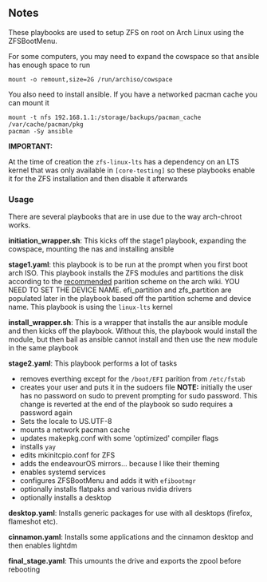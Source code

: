 ## Notes

These playbooks are used to setup ZFS on root on Arch Linux using the ZFSBootMenu. 

For some computers, you may need to expand the cowspace so that ansible has enough space to run

```
mount -o remount,size=2G /run/archiso/cowspace
```

You also need to install ansible. If you have a networked pacman cache you can mount it

```
mount -t nfs 192.168.1.1:/storage/backups/pacman_cache /var/cache/pacman/pkg
pacman -Sy ansible
```


**IMPORTANT:**

At the time of creation the `zfs-linux-lts` has a dependency on an LTS kernel that was only available in `[core-testing]` so these playbooks enable it for the ZFS installation and then disable it afterwards


### Usage

There are several playbooks that are in use due to the way arch-chroot works. 

__initiation_wrapper.sh__: This kicks off the stage1 playbook, expanding the cowspace, mounting the nas and installing ansible

__stage1.yaml__: this playbook is to be run at the prompt when you first boot arch ISO. This playbook installs the ZFS modules and partitions the disk according to the [recommended](https://wiki.archlinux.org/title/Install_Arch_Linux_on_ZFS#Partition_scheme) parition scheme on the arch wiki. YOU NEED TO SET THE DEVICE NAME. efi_partition and zfs_partition are populated later in the playbook based off the partition scheme and device name. This playbook is using the `linux-lts` kernel

__install_wrapper.sh__: This is a wrapper that installs the aur ansible module and then kicks off the playbook. Without this, the playbook would install the module, but then bail as ansible cannot install and then use the new module in the same playbook

__stage2.yaml__: This playbook performs a lot of tasks
* removes everthing except for the `/boot/EFI` parition from `/etc/fstab`
* creates your user and puts it in the sudoers file **NOTE:** initially the user has no password on sudo to prevent prompting for sudo password. This change is reverted at the end of the playbook so sudo requires a password again
* Sets the locale to US.UTF-8
* mounts a network pacman cache
* updates makepkg.conf with some 'optimized' compiler flags
* installs `yay`
* edits mkinitcpio.conf for ZFS
* adds the endeavourOS mirrors... because I like their theming
* enables systemd services
* configures ZFSBootMenu and adds it with `efibootmgr`
* optionally installs flatpaks and various nvidia drivers
* optionally installs a desktop

__desktop.yaml__: Installs generic packages for use with all desktops (firefox, flameshot etc).

__cinnamon.yaml__: Installs some applications and the cinnamon desktop and then enables lightdm

__final_stage.yaml__: This umounts the drive and exports the zpool before rebooting

